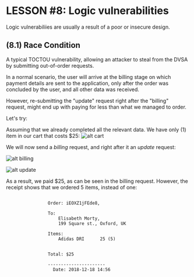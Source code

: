 # LESSON #8: Logic vulnerabilities
Logic vulnerabiliies are usually a result of a poor or insecure design. 

## (8.1) Race Condition

A typical TOCTOU vulnerability, allowing an attacker to steal from the DVSA by submitting out-of-order requests.

In a normal scenario, the user will arrive at the billing stage on which payment details are sent to the application, only after the order was concluded by the user, and all other data was received.

However, re-submitting the "update" request right after the "billing" request, might end up with paying for less than what we managed to order.

Let's try:

Assuming that we already completed all the relevant data. We have only (1) item in our cart that costs $25:
![alt cart](https://i.imgur.com/8H60Bym.png)

We will now send a *billing* request, and right after it an *update* request:

![alt billing](https://i.imgur.com/pNHnDM5.png)


![alt update](https://i.imgur.com/zuKCYDb.png)


As a result, we paid $25, as can be seen in the billing request. However, the receipt shows that we ordered 5 items, instead of one:

```

                Order: iEOXZ1jFEde8,
                
                To: 
                    Elisabeth Morty,
                    199 Square st., Oxford, UK
                
                Items:
                    Adidas DRI		25 (5)
		
                
                Total: $25

            	----------------------
		          Date: 2018-12-18 14:56
```

